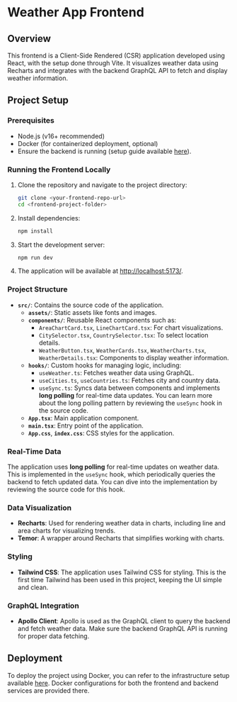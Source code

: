 # Weather App Frontend 

## Overview

This frontend is a Client-Side Rendered (CSR) application developed using React, with the setup done through Vite. It visualizes weather data using Recharts and integrates with the backend GraphQL API to fetch and display weather information.

## Project Setup

### Prerequisites
- Node.js (v16+ recommended)
- Docker (for containerized deployment, optional)
- Ensure the backend is running (setup guide available [here](https://github.com/Am1rArsalan/be-kg)).

### Running the Frontend Locally

1. Clone the repository and navigate to the project directory:

   ```bash
   git clone <your-frontend-repo-url>
   cd <frontend-project-folder>
   ```

2. Install dependencies:

   ```bash
   npm install
   ```

3. Start the development server:

   ```bash
   npm run dev
   ```

4. The application will be available at [http://localhost:5173/](http://localhost:5173/).

### Project Structure

- **`src/`**: Contains the source code of the application.
  - **`assets/`**: Static assets like fonts and images.
  - **`components/`**: Reusable React components such as:
    - `AreaChartCard.tsx`, `LineChartCard.tsx`: For chart visualizations.
    - `CitySelector.tsx`, `CountrySelector.tsx`: To select location details.
    - `WeatherButton.tsx`, `WeatherCards.tsx`, `WeatherCharts.tsx`, `WeatherDetails.tsx`: Components to display weather information.
  - **`hooks/`**: Custom hooks for managing logic, including:
    - `useWeather.ts`: Fetches weather data using GraphQL.
    - `useCities.ts`, `useCountries.ts`: Fetches city and country data.
    - `useSync.ts`: Syncs data between components and implements **long polling** for real-time data updates. You can learn more about the long polling pattern by reviewing the `useSync` hook in the source code.
  - **`App.tsx`**: Main application component.
  - **`main.tsx`**: Entry point of the application.
  - **`App.css`**, **`index.css`**: CSS styles for the application.

### Real-Time Data

The application uses **long polling** for real-time updates on weather data. This is implemented in the `useSync` hook, which periodically queries the backend to fetch updated data. You can dive into the implementation by reviewing the source code for this hook.

### Data Visualization

- **Recharts**: Used for rendering weather data in charts, including line and area charts for visualizing trends.
- **Temor**: A wrapper around Recharts that simplifies working with charts.

### Styling

- **Tailwind CSS**: The application uses Tailwind CSS for styling. This is the first time Tailwind has been used in this project, keeping the UI simple and clean.

### GraphQL Integration

- **Apollo Client**: Apollo is used as the GraphQL client to query the backend and fetch weather data. Make sure the backend GraphQL API is running for proper data fetching.

## Deployment

To deploy the project using Docker, you can refer to the infrastructure setup available [here](https://github.com/Am1rArsalan/kg-infra). Docker configurations for both the frontend and backend services are provided there.
